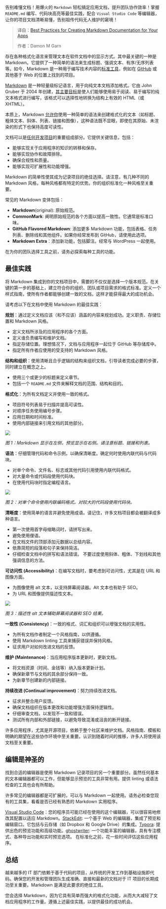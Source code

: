 <!--
title: 为你的应用创建Markdown文档的最佳实践
cover: https://cdn.thenewstack.io/media/2025/05/6506d74f-roberta-sant-anna-mgte1d47k18-unsplash.jpg
summary: 告别难懂文档！用爆火的 `Markdown` 轻松搞定应用文档，提升团队协作效率！掌握 `README.md` 编写、代码块高亮等最佳实践，配合 `Visual Studio Code` 等编辑器，让你的项目文档清晰易懂，告别祖传代码无人维护的窘境！
-->

告别难懂文档！用爆火的 `Markdown` 轻松搞定应用文档，提升团队协作效率！掌握 `README.md` 编写、代码块高亮等最佳实践，配合 `Visual Studio Code` 等编辑器，让你的项目文档清晰易懂，告别祖传代码无人维护的窘境！

> 译自：[Best Practices for Creating Markdown Documentation for Your Apps](https://thenewstack.io/best-practices-for-creating-markdown-documentation-for-your-apps/)
> 
> 作者：Damon M Garn

存在各种格式化语言来管理文本在软件文档中的显示方式。其中最关键的一种是 Markdown。它提供了一种简单的语法来生成标题、强调文本、有序/无序列表等。如今，Markdown 是一种用于编写技术内容的[标准工具](https://thenewstack.io/obsidian-and-the-case-for-using-more-markdown/)，例如在 [GitHub](https://thenewstack.io/github-launches-its-coding-agent/) 或其他基于 Web 的位置上找到的项目。

[Markdown](https://developers.google.com/tech-writing/one/markdown) 是一种轻量级标记语言，用于向纯文本文档添加格式。它由 John Gruber 于 2004 年创建，[其主要目标](https://www.sanity.io/glossary/markdown)是使人们能够使用易于阅读、易于编写的纯文本格式进行编写，该格式可以选择性地转换为结构上有效的 HTML（或 XHTML）。

本质上，Markdown [允许你](https://docs.moodle.org/500/en/Markdown)使用一种简单的语法来创建格式化的文本（如标题、粗体文本、斜体、列表、链接和图像），这种语法既不显眼，即使在其原始、未渲染的形式下也保持高度可读性。

文档可以是[任何开发项目](https://thenewstack.io/software-development/)的重要组成部分。它提供关键信息，包括：

- 能够实现关于应用程序的知识的转移和保存。
- 能够实现协作和故障排除。
- 确保合规性和质量。
- 能够实现可扩展性和功能增强。

Markdown 的简单性使其成为记录项目的绝佳选择。请注意，有几种不同的 Markdown 风格，每种风格都有特定的优势。你的组织标准化一种风格至关重要。

常见的 Markdown 变体包括：

* **Markdown**(original): 原始规范。
* **CommonMark**: 阐明原始规范的各个方面以提高一致性。它通常是标准口味。
*   **GitHub Flavored Markdown**: 添加更多 Markdown 功能，包括表格、任务列表、删除线和其他组件。如果你经常发布到 GitHub，请使用此选项。
*   **Markdown Extra**：添加新功能，包括脚注。经常与 WordPress 一起使用。

在为你的团队选择工具之前，请务必探索每种工具的功能。

## 最佳实践

将 Markdown 集成到你的文档项目中，需要的不仅仅是选择一个版本规范。在关键的第一步的基础上，建立符合你的组织、团队或项目需求的格式标准。定义一个样式指南，使所有作者都能够创建一致的文档，这样才能获得最大的成功机会。

请考虑以下在文档中使用 Markdown 的最佳实践：

**规划**：通过定义文档应该（和不应该）涵盖的内容来规划成功。定义职责、存储位置和 Markdown 风格。

*   定义文档所涉及的应用程序的各个方面。
*   定义谁负责编写和维护文档。
*   指定存储位置。理想情况下，文档与应用程序一起位于 GitHub 等存储库中。
*   指定所有作者应使用的受支持的 Markdown 风格。

**结构和组织**：使用清晰且合乎逻辑的结构来组织文档，引导读者完成必要的步骤，同时建立在概念之上。

*   使用三个或更少的标题来定义章节。
*   包括一个 `README.md` 文件来解释文档的范围、结构和目的。

**格式化**：为所有文档定义并使用一致的格式。

*   项目符号列表易于扫描并提高可读性。
*   对顺序任务使用编号步骤。
*   应用日期和时间标准。
*   使用内部链接来引用文档的其他部分。

![](https://cdn.thenewstack.io/media/2025/05/65321d84-headers-lists-links.png)

*图 1：Markdown 显示在左侧，预览显示在右侧。请注意标题、链接和列表。*

**语法**：仔细管理代码和命令示例，以确保清晰度。确定何时使用内联代码与代码块。

*   对单个命令、文件名、标志或其他代码引用使用内联代码格式。
*   对大量命令或代码段使用代码块。
*   在使用代码块时指定编程语言。

![](https://cdn.thenewstack.io/media/2025/05/59b7ca64-code.png)

*图 2：对单个命令使用内联编码格式。对较大的代码段使用代码块。*

**清晰度**：使用简单的语言并避免使用成语。请记住，许多文档项目都会被翻译成多种语言。

*   第一次使用首字母缩略词时，请拼写出来。
*   避免使用俚语。
*   在文档文件的顶部添加元数据以总结内容。
*   依靠简短的段落和句子来保持简洁。
*   仔细检查文档中的拼写和语法错误。
不要过度使用斜体、粗体、下划线和其他强调信息的方法。

**可访问性 (Accessibility)**：在编写文档时，要考虑到可访问性，尤其是在 URL 和图像方面。

- 为图像使用 alt 文本，以支持屏幕阅读器。Alt 文本也有助于 SEO。
- 为 URL 和图像提供描述性文本。

![](https://cdn.thenewstack.io/media/2025/05/44779f94-images-alt-text.png)

*图 3：描述性 alt 文本辅助屏幕阅读器和 SEO 结果。*

**一致性 (Consistency)**：一致的格式、词汇和组织可以增强文档的实用性。

- 为所有文档作者制定一个风格指南，以供遵循。
- 使用 Markdown linting 工具来捕获错误并保持风格。
- 征求用户对如何改进文档的反馈。

**维护 (Maintenance)**：当应用程序版本更新时，更新文档。

- 将文档资源（时间、金钱等）纳入版本更新计划。
- 确保新章节与文档的其余部分保持一致。
- 为新章节创建新的内部链接。

**持续改进 (Continual improvement)**：努力持续改进文档。

- 征求并整合用户反馈。
- 确保文档组织在版本更改和功能增强方面保持逻辑性。
- 仔细审查文档，以发现不一致和错误。
- 测试所有内部和外部链接，以避免导致混淆或沮丧的断开链接。

许多应用程序，尤其是开源项目，依赖于整个社区来维护文档。风格指南、模板和明确的期望在这些协作环境中至关重要。认识到随着时间的推移，许多人将使用该文档至关重要。

## 编辑是神圣的

找到合适的编辑器是使用 Markdown 记录项目的另一个重要部分。虽然任何基本的文本编辑器都可以工作，但能够显示预览的工具非常有用。提供 linting 或语法检查的工具也会有所帮助。

许多常见的编辑器都是可扩展的，可以与 Markdown 一起使用。请务必检查您现有的工具集，看看是否已经有熟悉的 Markdown 实用程序。

[Visual Studio Code](https://code.visualstudio.com/download)：您的程序员可能已经在使用的这个编辑器，可以很容易地修改其配置以适应 Markdown。[StackEdit](https://stackedit.io/): 一个基于 Web 的编辑器，集成了预览和编辑窗口。它包括与云存储（如 Dropbox 和 Google Drive）的集成。[Typora](https://typora.io/): 提供出色的预览功能和高级功能。[ghostwriter](https://ghostwriter.kde.org/): 一个功能丰富的编辑器，具有专注模式、各种导出功能和实时预览选项。
在标准化之前，花一些时间评估这些应用程序。

## 总结

越来越多的 IT 部门依赖于基于代码的项目，从传统的开发工作到基础设施即代码。确保您的开发和管理团队生成准确、直接和最新的文档对于 IT 项目的长期成功至关重要。Markdown 是满足此要求的绝佳工具。

您会选择 Markdown，因为它具有简单而强大的格式化功能，从而大大减轻了文档应用程序的工作量。遵循上述最佳实践，以提供最佳的成功机会。